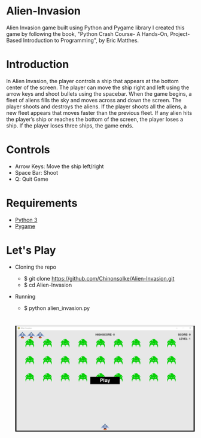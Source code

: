 # Alien-Invasion
Alien Invasion game built using Python and Pygame library 
I created this game by following the book, "Python Crash Course- A Hands-On, Project-Based Introduction to Programming", by Eric Matthes.

# Introduction
In Alien Invasion, the player controls a ship that appears at the bottom center of the screen. The player can move the ship right and left using the arrow keys and shoot bullets using the spacebar. When the game begins, a fleet of aliens fills the sky and moves across and down the screen. The player shoots and destroys the aliens. If the player shoots all the aliens, a new fleet appears that moves faster than the previous fleet. If any alien hits the player’s ship or reaches the bottom of the screen, the player loses a ship. If the player loses three ships, the game ends.

# Controls
- Arrow Keys: Move the ship left/right
- Space Bar: Shoot
- Q: Quit Game

# Requirements
- <a href="https://www.python.org/">Python 3</a>
- <a href="https://www.pygame.org/">Pygame</a>

# Let's Play
- Cloning the repo
  - $ git clone https://github.com/ChinonsoIke/Alien-Invasion.git
  - $ cd Alien-Invasion
  
- Running
  - $ python alien_invasion.py
  
  # 
  <img src="images/ai_scrn.png" alt="cover img"/>